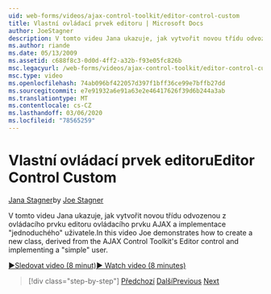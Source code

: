 ```yaml
---
uid: web-forms/videos/ajax-control-toolkit/editor-control-custom
title: Vlastní ovládací prvek editoru | Microsoft Docs
author: JoeStagner
description: V tomto videu Jana ukazuje, jak vytvořit novou třídu odvozenou z ovládacího prvku editoru ovládacího prvku AJAX a implementace "jednoduchého" uživatele.
ms.author: riande
ms.date: 05/13/2009
ms.assetid: c688f8c3-0d0d-4ff2-a32b-f93e05fc826b
msc.legacyurl: /web-forms/videos/ajax-control-toolkit/editor-control-custom
msc.type: video
ms.openlocfilehash: 74ab096bf422057d397f1bff36ce99e7bffb27dd
ms.sourcegitcommit: e7e91932a6e91a63e2e46417626f39d6b244a3ab
ms.translationtype: MT
ms.contentlocale: cs-CZ
ms.lasthandoff: 03/06/2020
ms.locfileid: "78565259"
---
```

# <a name="editor-control-custom"></a><span data-ttu-id="f3a79-103">Vlastní ovládací prvek editoru</span><span class="sxs-lookup"><span data-stu-id="f3a79-103">Editor Control Custom</span></span>

<span data-ttu-id="f3a79-104">[Jana Stagner](https://github.com/JoeStagner)</span><span class="sxs-lookup"><span data-stu-id="f3a79-104">by [Joe Stagner](https://github.com/JoeStagner)</span></span>

<span data-ttu-id="f3a79-105">V tomto videu Jana ukazuje, jak vytvořit novou třídu odvozenou z ovládacího prvku editoru ovládacího prvku AJAX a implementace "jednoduchého" uživatele.</span><span class="sxs-lookup"><span data-stu-id="f3a79-105">In this video Joe demonstrates how to create a new class, derived from the AJAX Control Toolkit's Editor control and implementing a "simple" user.</span></span>

[<span data-ttu-id="f3a79-106">&#9654;Sledovat video (8 minut)</span><span class="sxs-lookup"><span data-stu-id="f3a79-106">&#9654; Watch video (8 minutes)</span></span>](https://channel9.msdn.com/Blogs/ASP-NET-Site-Videos/editor-control-custom)

> [!div class="step-by-step"]
> <span data-ttu-id="f3a79-107">[Předchozí](editor-control.md)
> [Další](create-a-new-custom-extender.md)</span><span class="sxs-lookup"><span data-stu-id="f3a79-107">[Previous](editor-control.md)
[Next](create-a-new-custom-extender.md)</span></span>
